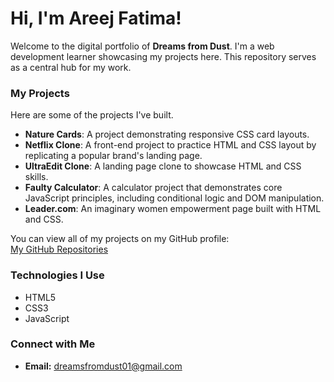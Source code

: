 # Hi, I'm Areej Fatima!

Welcome to the digital portfolio of **Dreams from Dust**. I'm a web development learner showcasing my projects here. This repository serves as a central hub for my work.

### My Projects

Here are some of the projects I've built.
* **Nature Cards**: A project demonstrating responsive CSS card layouts.
* **Netflix Clone**: A front-end project to practice HTML and CSS layout by replicating a popular brand's landing page.
* **UltraEdit Clone**: A landing page clone to showcase HTML and CSS skills.
* **Faulty Calculator**: A calculator project that demonstrates core JavaScript principles, including conditional logic and DOM manipulation.
* **Leader.com**: An imaginary women empowerment page built with HTML and CSS.

You can view all of my projects on my GitHub profile:
<br>
<a href="https://github.com/dreams-from-dust?tab=repositories">My GitHub Repositories</a>

### Technologies I Use

* HTML5
* CSS3
* JavaScript

### Connect with Me

* **Email:** dreamsfromdust01@gmail.com
